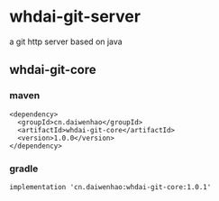 # whdai-git-server
a git http server based on java


## whdai-git-core  
### maven  
```  
<dependency>
  <groupId>cn.daiwenhao</groupId>
  <artifactId>whdai-git-core</artifactId>
  <version>1.0.0</version>
</dependency>
```  
### gradle  
`implementation 'cn.daiwenhao:whdai-git-core:1.0.1'`  
